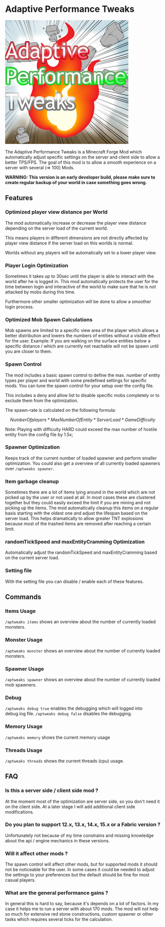 # Adaptive Performance Tweaks

![Adaptive Performance Tweaks][logo]

The Adaptive Performance Tweaks is a Minecraft Forge Mod which automatically adjust specific settings on the server and client side to allow a better TPS/FPS.
The goal of this mod is to allow a smooth experience on a server with several (=> 100) Mods.

**WARNING: This version is an early developer build, please make sure to create regular backup of your world in case something goes wrong.**

## Features

### Optimized player view distance per World

The mod automatically increase or decrease the player view distance depending on the server load of the current world.

This means players in different dimensions are not directly affected by player view distance if the server load on this worlds is normal.

Worlds without any players will be automatically set to a lower player view.

### Player Login Optimization

Sometimes it takes up to 30sec until the player is able to interact with the world after he is logged in. This mod automatically protects the user for the time between login and interactive of the world to make sure that he is not attacked by mobs during this time.

Furthermore other smaller optimization will be done to allow a smoother login process.

### Optimized Mob Spawn Calculations

Mob spawns are limited to a specific view area of the player which allows a better distribution and lowers the numbers of entities without a visible effect for the user.
Example: If you are walking on the surface entities below a specific distance / which are currently not reachable will not be spawn until you are closer to them.

### Spawn Control

The mod includes a basic spawn control to define the max. number of entity types per player and world with some predefined settings for specific mods.
You can tune the spawn control for your setup over the config file.

This includes a deny and allow list to disable specific mobs completely or to exclude them from the optimization.

The spawn-rate is calculated on the following formula:

```math
Number Of players * Max Number Of Entity * Server Load * Game Difficulty
```

Note: Playing with difficulty HARD could exceed the max number of hostile entity from the config file by 1.5x;

### Spawner Optimization

Keeps track of the current number of loaded spawner and perform smaller optimization.
You could also get a overview of all currently loaded spawners over `/aptweaks spawner`.

### Item garbage cleanup

Sometimes there are a lot of items lying around in the world which are not picked up by the user or not used at all.
In most cases these are clustered together but they could easily exceed the limit if you are mining and not picking up the items.
The mod automatically cleanup this items on a regular basis starting with the oldest one and adjust the lifespan based on the server load.
This helps dramatically to allow greater TNT explosions because most of the trashed items are removed after reaching a certain limit.

### randomTickSpeed and maxEntityCramming Optimization

Automatically adjust the randomTickSpeed and maxEntityCramming based on the current server load.

### Setting file

With the setting file you can disable / enable each of these features.

## Commands

### Items Usage

`/aptweaks items` shows an overview about the number of currently loaded monsters.

### Monster Usage

`/aptweaks monster` shows an overview about the number of currently loaded monsters.

### Spawner Usage

`/aptweaks spawner` shows an overview about the number of currently loaded mob spawners.

### Debug

`/aptweaks debug true` enables the debugging which will logged into debug.log file.
`/aptweaks debug false` disables the debugging.

### Memory Usage

`/aptweaks memory` shows the current memory usage

### Threads Usage

`/aptweaks threads` shows the current threads (cpu) usage.

## FAQ

### Is this a server side / client side mod ?

At the moment most of the optimization are server side, so you don't need it on the client side.
At a later stage I will add additional client side modifications.

### Do you plan to support 12.x, 13.x, 14.x, 15.x or a Fabric version ?

Unfortunately not because of my time constrains and missing knowledge about the api / engine mechanics in these versions.

### Will it affect other mods ?

The spawn control will affect other mods, but for supported mods it should not be noticeable for the user.
In some cases it could be needed to adjust the settings to your preferences but the default should be fine for most casual players.

### What are the general performance gains ?

In general this is hard to say, because it's depends on a lot of factors. In my case it helps me to run a server with about 170 mods.
The mod will not help so much for extensive red stone constructions, custom spawner or other tasks which requires several ticks for the calculation.

[logo]: logo.png
